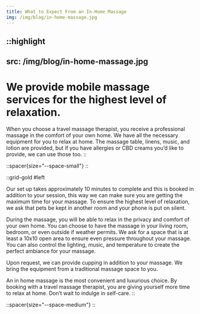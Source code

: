 ```yaml
---
title: What to Expect From an In-Home Massage
img: /img/blog/in-home-massage.jpg
---
```


::highlight
---
src: /img/blog/in-home-massage.jpg
---
# We provide mobile massage services for the highest level of relaxation.

When you choose a travel massage therapist, you receive a professional massage in the comfort of your own home. We have all the necessary equipment for you to relax at home. The massage table, linens, music, and lotion are provided, but if you have allergies or CBD creams you’d like to provide, we can use those too.
::

::spacer{size="--space-small"}
::

::grid-gold
#left

Our set up takes approximately 10 minutes to complete and this is booked in addition to your session, this way we can make sure you are getting the maximum time for your massage. To ensure the highest level of relaxation, we ask that pets be kept in another room and your phone is put on silent.

During the massage, you will be able to relax in the privacy and comfort of your own home. You can choose to have the massage in your living room, bedroom, or even outside if weather permits. We ask for a space that is at least a 10x10 open area to ensure even pressure throughout your massage. You can also control the lighting, music, and temperature to create the perfect ambiance for your massage.

Upon request, we can provide cupping in addition to your massage. We bring the equipment from a traditional massage space to you.

An in home massage is the most convenient and luxurious choice. By booking with a travel massage therapist, you are giving yourself more time to relax at home. Don’t wait to indulge in self-care.
::

::spacer{size="--space-medium"}
::